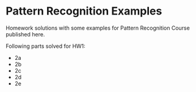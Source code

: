 # Pattern Recognition Examples
Homework solutions with some examples for Pattern Recognition Course published here.

Following parts solved for HW1:
- 2a
- 2b
- 2c
- 2d
- 2e
